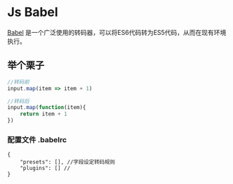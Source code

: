 # Js Babel

[Babel](https://babeljs.iov) 是一个广泛使用的转码器，可以将ES6代码转为ES5代码，从而在现有环境执行。<br>

## 举个栗子

```javascript
//转码前
input.map(item => item + 1)

//转码后
input.map(function(item){
    return item + 1
})
```

### 配置文件 .babelrc

```JS
{
    "presets": [], //字段设定转码规则
    "plugins": [] //
}

```
